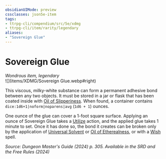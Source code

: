 ```yaml
---
obsidianUIMode: preview
cssclasses: json5e-item
tags:
- ttrpg-cli/compendium/src/5e/xdmg
- ttrpg-cli/item/rarity/legendary
aliases: 
- "Sovereign Glue"
---
```

# Sovereign Glue
*Wondrous item, legendary*  
![](items/XDMG/Sovereign Glue.webp#right)


This viscous, milky-white substance can form a permanent adhesive bond between any two objects. It must be stored in a jar or flask that has been coated inside with [Oil of Slipperiness](/3-Mechanics/CLI/items/oil-of-slipperiness-xdmg.md). When found, a container contains `dice:1d6+1|noform|noparens|avg` (`1d6 + 1`) ounces.

One ounce of the glue can cover a 1-foot square surface. Applying an ounce of Sovereign Glue takes a [Utilize](/3-Mechanics/CLI/actions.md#Utilize) action, and the applied glue takes 1 minute to set. Once it has done so, the bond it creates can be broken only by the application of [Universal Solvent](/3-Mechanics/CLI/items/universal-solvent-xdmg.md) or [Oil of Etherealness](/3-Mechanics/CLI/items/oil-of-etherealness-xdmg.md), or with a [Wish](/3-Mechanics/CLI/spells/wish-xphb.md) spell.

*Source: Dungeon Master's Guide (2024) p. 305. Available in the <span title='Systems Reference Document (5.2)'>SRD</span> and the Free Rules (2024)*